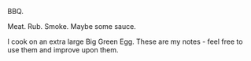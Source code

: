 BBQ.

Meat. Rub. Smoke. Maybe some sauce.

I cook on an extra large Big Green Egg. These are my notes - feel free to use them and improve upon them.
